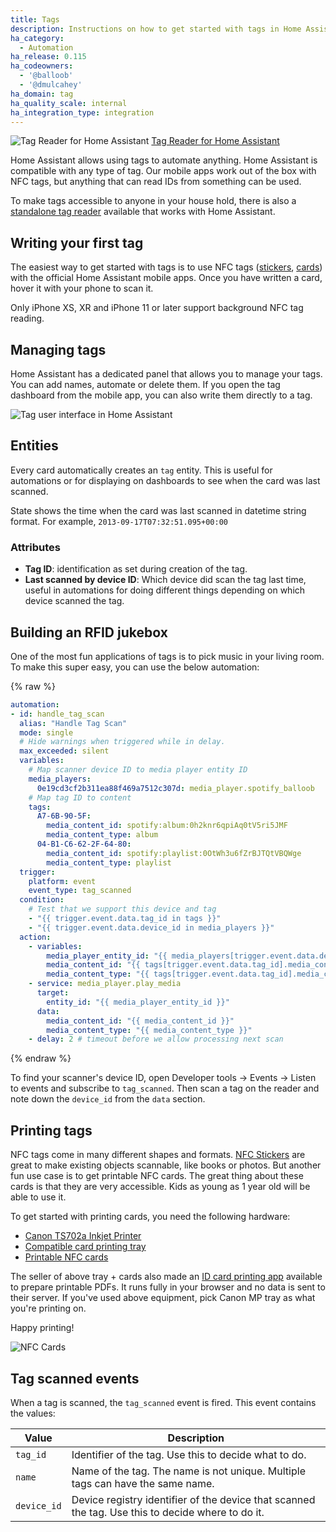 ```yaml
---
title: Tags
description: Instructions on how to get started with tags in Home Assistant
ha_category:
  - Automation
ha_release: 0.115
ha_codeowners:
  - '@balloob'
  - '@dmulcahey'
ha_domain: tag
ha_quality_scale: internal
ha_integration_type: integration
---
```


<p class='img'>
<img src="/images/blog/2020-09-15-home-assistant-tags/tag-reader.jpg" alt="Tag Reader for Home Assistant">
<a href="https://github.com/adonno/tagreader">Tag Reader for Home Assistant</a>
</p>

Home Assistant allows using tags to automate anything. Home Assistant is compatible with any type of tag. Our mobile apps work out of the box with NFC tags, but anything that can read IDs from something can be used.

To make tags accessible to anyone in your house hold, there is also a [standalone tag reader](https://github.com/adonno/tagreader) available that works with Home Assistant.

## Writing your first tag

The easiest way to get started with tags is to use NFC tags ([stickers](https://amzn.to/3bQU0nN), [cards](https://amzn.to/2RlqPzM)) with the official Home Assistant mobile apps. Once you have written a card, hover it with your phone to scan it.

<lite-youtube videoid="Xc120lClUgA" videotitle="Writing a tag (iOS)" posterquality="maxresdefault"></lite-youtube>

<div class='note' data-title='for iPhone users'>
Only iPhone XS, XR and iPhone 11 or later support background NFC tag reading.
</div>

<lite-youtube videoid="xE7wm1bxRLs" videotitle="Writing a tag (Android)" posterquality="maxresdefault"></lite-youtube>

## Managing tags

Home Assistant has a dedicated panel that allows you to manage your tags. You can add names, automate or delete them. If you open the tag dashboard from the mobile app, you can also write them directly to a tag.

![Tag user interface in Home Assistant](/images/blog/2020-09-15-home-assistant-tags/tag-ui.gif)

## Entities

Every card automatically creates an `tag` entity. This is useful for automations or for displaying on dashboards to see when the card was last scanned.

State shows the time when the card was last scanned in datetime string format. For example, `2013-09-17T07:32:51.095+00:00`

### Attributes

- **Tag ID**: identification as set during creation of the tag.
- **Last scanned by device ID**: Which device did scan the tag last time, useful in automations for doing different things depending on which device scanned the tag.

## Building an RFID jukebox

One of the most fun applications of tags is to pick music in your living room. To make this super easy, you can use the below automation:

{% raw %}

```yaml
automation:
- id: handle_tag_scan
  alias: "Handle Tag Scan"
  mode: single
  # Hide warnings when triggered while in delay.
  max_exceeded: silent
  variables:
    # Map scanner device ID to media player entity ID
    media_players:
      0e19cd3cf2b311ea88f469a7512c307d: media_player.spotify_balloob
    # Map tag ID to content
    tags:
      A7-6B-90-5F:
        media_content_id: spotify:album:0h2knr6qpiAq0tV5ri5JMF
        media_content_type: album
      04-B1-C6-62-2F-64-80:
        media_content_id: spotify:playlist:0OtWh3u6fZrBJTQtVBQWge
        media_content_type: playlist
  trigger:
    platform: event
    event_type: tag_scanned
  condition:
    # Test that we support this device and tag
    - "{{ trigger.event.data.tag_id in tags }}"
    - "{{ trigger.event.data.device_id in media_players }}"
  action:
    - variables:
        media_player_entity_id: "{{ media_players[trigger.event.data.device_id] }}"
        media_content_id: "{{ tags[trigger.event.data.tag_id].media_content_id }}"
        media_content_type: "{{ tags[trigger.event.data.tag_id].media_content_type }}"
    - service: media_player.play_media
      target:
        entity_id: "{{ media_player_entity_id }}"
      data:
        media_content_id: "{{ media_content_id }}"
        media_content_type: "{{ media_content_type }}"
    - delay: 2 # timeout before we allow processing next scan
```

{% endraw %}

To find your scanner's device ID, open Developer tools -> Events -> Listen to events and subscribe to `tag_scanned`.
Then scan a tag on the reader and note down the `device_id` from the `data` section.

## Printing tags

NFC tags come in many different shapes and formats. [NFC Stickers](https://amzn.to/3bQU0nN) are great to make existing objects scannable, like books or photos. But another fun use case is to get printable NFC cards. The great thing about these cards is that they are very accessible. Kids as young as 1 year old will be able to use it.

To get started with printing cards, you need the following hardware:

- [Canon TS702a Inkjet Printer](https://www.amazon.com/TS702a-Compact-Connected-Inkjet-Printer/dp/B09TG8F4YS/)
- [Compatible card printing tray](https://amzn.to/3hq59x2)
- [Printable NFC cards](https://amzn.to/3iqHpKx)

The seller of above tray + cards also made an [ID card printing app](https://brainstormidsupply.com/try-id-maker/) available to prepare printable PDFs. It runs fully in your browser and no data is sent to their server. If you've used above equipment, pick Canon MP tray as what you're printing on.

Happy printing!

![NFC Cards](/images/blog/2020-09-15-home-assistant-tags/cards.jpg)

## Tag scanned events

When a tag is scanned, the `tag_scanned` event is fired. This event contains the values:

| Value | Description |
| - | - |
| `tag_id` | Identifier of the tag. Use this to decide what to do.
| `name` | Name of the tag. The name is not unique. Multiple tags can have the same name.
| `device_id` | Device registry identifier of the device that scanned the tag. Use this to decide where to do it.
